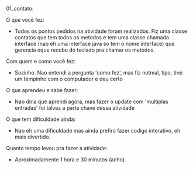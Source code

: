 01_contato:

O que você fez:
  - Todos os pontos pedidos na atividade foram realizados.
    Fiz uma classe contatos que tem todos os metodos e tem uma classe chamada interface (nao eh uma interface java
    so tem o nome interface) que gerencia oque recebe do teclado pra chamar os metodos.
    
Com quem e como você fez:
  - Sozinho. Nao entendi a pergunta 'como fez', mas fiz notmal, tipo, tirei um tempinho com o computador e deu certo

O que aprendeu e sabe fazer:
  - Nao diria que aprendi agora, mas fazer o update com 'multiplas entradas' foi talvez a parte chave dessa atividade
    
O que tem dificuldade ainda:
  - Nao eh uma dificuldade mas ainda prefiro fazer codigo interativo, eh mais divertido.

Quanto tempo levou pra fazer a atividade:
  - Aproximadamente 1 hora e 30 minutos (acho).
